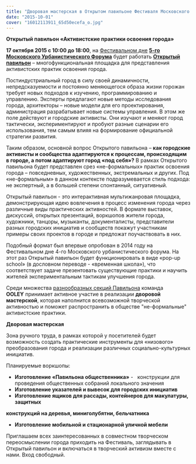 ```yaml
---
title: "Дворовая мастерская в Открытом павильоне Фестиваля Московского урбанистического форума"
date: "2015-10-01"
cover: "16012113911_65d50ecefa_o.jpg"
---
```


**Открытый павильон «Активистские практики освоения города»**

**17 октября 2015 с 10:00 до 18:00**, на [Фестивальном дне](http://fest2015.mosurbanforum.ru/) **[5-го Московского Урбанистического Форума](http://fest2015.mosurbanforum.ru/)** будет работать **[Открытый павильон](http://fest2015.mosurbanforum.ru/open/)** – многофункциональная площадка для представления активистских практик освоения города.

Постиндустриальный город в силу своей динамичности, непредсказуемости и постоянно меняющегося образа жизни горожан требует новых подходов к изучению, программированию и управлению. Эксперты предлагают новые методы исследования города, архитекторы – новые модели для его проектирования, администрация разрабатывает новые системы управления. В этом же поле действуют и городские активисты. Они изучают и меняют город тактически, экспериментируют и пробуют разные сценарии его использования, тем самым влияя на формирование официальной стратегии развития.

Таким образом, основной вопрос Открытого павильона – **как городские активисты и сообщества адаптируются к процессам, происходящим в городе, а потом адаптируют город «под себя»?** В рамках Открытого павильона будет представлен срез «не-формальных» практик освоения города – повседневных, художественных, экстремальных и других. Под «не-формальным» в данном контексте подразумевается стиль подхода: не экспертный, а в большей степени спонтанный, ситуативный.

Открытый павильон - это интерактивная мультижанровая площадка, демонстрирующая идею вовлечения в процесс изменения города через различные виды практических активностей. В формате выставок, дискуссий, открытых презентаций, воркшопов жители города, художники, танцоры, музыканты, документалисты, представители разных городских инициатив и сообществ покажут участникам примеры своих проектов в городе и предложат поучаствовать в них.

Подобный формат был впервые опробован в 2014 году на Фестивальном дне 4-го Московского урбанистического форума. На этот раз Открытый павильон будет функционировать в виде «pop-up school» (в дословном переводе - «временная школа»), что соответствует задаче презентовать существующие практики и научить жителей экспериментальным тактикам улучшения города.

Среди множества [разнообразных секций Павильона](http://fest2015.mosurbanforum.ru/open/adult/) команда **OOLEY** принимает активное участие в реализации **дворовой мастерской**, которая наполнится всевозможной творческой активностью и поможет распространить в обществе "не-формальные" активистские практики.

**Дворовая мастерская**

Зона ручного труда, в рамках которой у посетителей будет возможность создать практические инструменты для «низового» преобразования города и реализации различных социально-культурных инициатив.

Планируемые воркшопы:

- **Изготовление «Павильона общественника»** -   конструкции для проведения общественных собраний локального значения
- **Изготовление указателей и вывесок для городских инициатив**
- **Изготовление ящиков для рассады, контейнеров для макулатуры, защитных**

**конструкций на деревья, миниголубятни, бельчатника**

- **Изготовление мобильной и стационарной уличной мебели**

Приглашаем всех заинтересованных в совместном творческом переосмыслении города приходить на Фестиваль, заглядывать в Открытый павильон и включаться в творческий активизм вместе с нами. Вход свободный.
